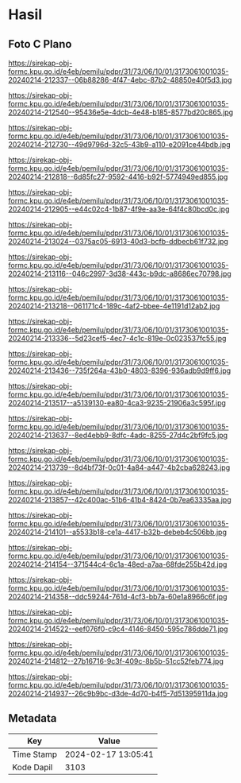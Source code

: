 # Hasil

## Foto C Plano

https://sirekap-obj-formc.kpu.go.id/e4eb/pemilu/pdpr/31/73/06/10/01/3173061001035-20240214-212337--06b88286-4f47-4ebc-87b2-48850e40f5d3.jpg

https://sirekap-obj-formc.kpu.go.id/e4eb/pemilu/pdpr/31/73/06/10/01/3173061001035-20240214-212540--95436e5e-4dcb-4e48-b185-8577bd20c865.jpg

https://sirekap-obj-formc.kpu.go.id/e4eb/pemilu/pdpr/31/73/06/10/01/3173061001035-20240214-212730--49d9796d-32c5-43b9-a110-e2091ce44bdb.jpg

https://sirekap-obj-formc.kpu.go.id/e4eb/pemilu/pdpr/31/73/06/10/01/3173061001035-20240214-212818--6d85fc27-9592-4416-b92f-5774949ed855.jpg

https://sirekap-obj-formc.kpu.go.id/e4eb/pemilu/pdpr/31/73/06/10/01/3173061001035-20240214-212905--e44c02c4-1b87-4f9e-aa3e-64f4c80bcd0c.jpg

https://sirekap-obj-formc.kpu.go.id/e4eb/pemilu/pdpr/31/73/06/10/01/3173061001035-20240214-213024--0375ac05-6913-40d3-bcfb-ddbecb61f732.jpg

https://sirekap-obj-formc.kpu.go.id/e4eb/pemilu/pdpr/31/73/06/10/01/3173061001035-20240214-213116--046c2997-3d38-443c-b9dc-a8686ec70798.jpg

https://sirekap-obj-formc.kpu.go.id/e4eb/pemilu/pdpr/31/73/06/10/01/3173061001035-20240214-213218--061171c4-189c-4af2-bbee-4e1191d12ab2.jpg

https://sirekap-obj-formc.kpu.go.id/e4eb/pemilu/pdpr/31/73/06/10/01/3173061001035-20240214-213336--5d23cef5-4ec7-4c1c-819e-0c023537fc55.jpg

https://sirekap-obj-formc.kpu.go.id/e4eb/pemilu/pdpr/31/73/06/10/01/3173061001035-20240214-213436--735f264a-43b0-4803-8396-936adb9d9ff6.jpg

https://sirekap-obj-formc.kpu.go.id/e4eb/pemilu/pdpr/31/73/06/10/01/3173061001035-20240214-213517--a5139130-ea80-4ca3-9235-21906a3c595f.jpg

https://sirekap-obj-formc.kpu.go.id/e4eb/pemilu/pdpr/31/73/06/10/01/3173061001035-20240214-213637--8ed4ebb9-8dfc-4adc-8255-27d4c2bf9fc5.jpg

https://sirekap-obj-formc.kpu.go.id/e4eb/pemilu/pdpr/31/73/06/10/01/3173061001035-20240214-213739--8d4bf73f-0c01-4a84-a447-4b2cba628243.jpg

https://sirekap-obj-formc.kpu.go.id/e4eb/pemilu/pdpr/31/73/06/10/01/3173061001035-20240214-213857--42c400ac-51b6-41b4-8424-0b7ea63335aa.jpg

https://sirekap-obj-formc.kpu.go.id/e4eb/pemilu/pdpr/31/73/06/10/01/3173061001035-20240214-214101--a5533b18-ce1a-4417-b32b-debeb4c506bb.jpg

https://sirekap-obj-formc.kpu.go.id/e4eb/pemilu/pdpr/31/73/06/10/01/3173061001035-20240214-214154--371544c4-6c1a-48ed-a7aa-68fde255b42d.jpg

https://sirekap-obj-formc.kpu.go.id/e4eb/pemilu/pdpr/31/73/06/10/01/3173061001035-20240214-214358--ddc59244-761d-4cf3-bb7a-60e1a8966c6f.jpg

https://sirekap-obj-formc.kpu.go.id/e4eb/pemilu/pdpr/31/73/06/10/01/3173061001035-20240214-214522--eef076f0-c9c4-4146-8450-595c786dde71.jpg

https://sirekap-obj-formc.kpu.go.id/e4eb/pemilu/pdpr/31/73/06/10/01/3173061001035-20240214-214812--27b16716-9c3f-409c-8b5b-51cc52feb774.jpg

https://sirekap-obj-formc.kpu.go.id/e4eb/pemilu/pdpr/31/73/06/10/01/3173061001035-20240214-214937--26c9b9bc-d3de-4d70-b4f5-7d51395911da.jpg


## Metadata

| Key        | Value               |
| ---------- | ------------------- |
| Time Stamp | 2024-02-17 13:05:41 |
| Kode Dapil | 3103                |



